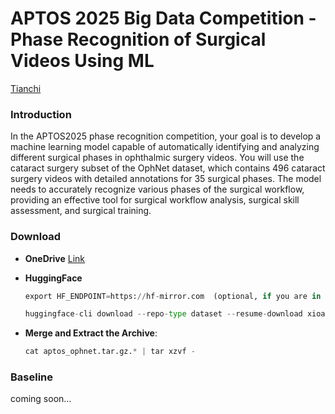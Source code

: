 # APTOS 2025 Big Data Competition - Phase Recognition of Surgical Videos Using ML
[Tianchi](https://tianchi.aliyun.com/competition/entrance/532335?spm=a2c22.29524702.0.0.7e92539d9cM33o) 
### Introduction
In the APTOS2025 phase recognition competition, your goal is to develop a machine learning model capable of automatically identifying and analyzing different surgical phases in ophthalmic surgery videos. You will use the cataract surgery subset of the OphNet dataset, which contains 496 cataract surgery videos with detailed annotations for 35 surgical phases. The model needs to accurately recognize various phases of the surgical workflow, providing an effective tool for surgical workflow analysis, surgical skill assessment, and surgical training. 

### Download
*  **OneDrive** [Link](https://asiateleophth-my.sharepoint.com/:f:/g/personal/secretariat_asiateleophth_org/EosodiUKJjJDgVnDlbKlu2UB0Lkh1gMOkQPeulvF7DlOxA?e=AILLxk) 

*  **HuggingFace** 
    ```python
    export HF_ENDPOINT=https://hf-mirror.com  (optional, if you are in mainland China)
    ```
    ```python
    huggingface-cli download --repo-type dataset --resume-download xioamiyh/OphNet2024 --revision main --local-dir ./
    ```

*  **Merge and Extract the Archive**:
    ```python
    cat aptos_ophnet.tar.gz.* | tar xzvf -
    ```

### Baseline
coming soon...
